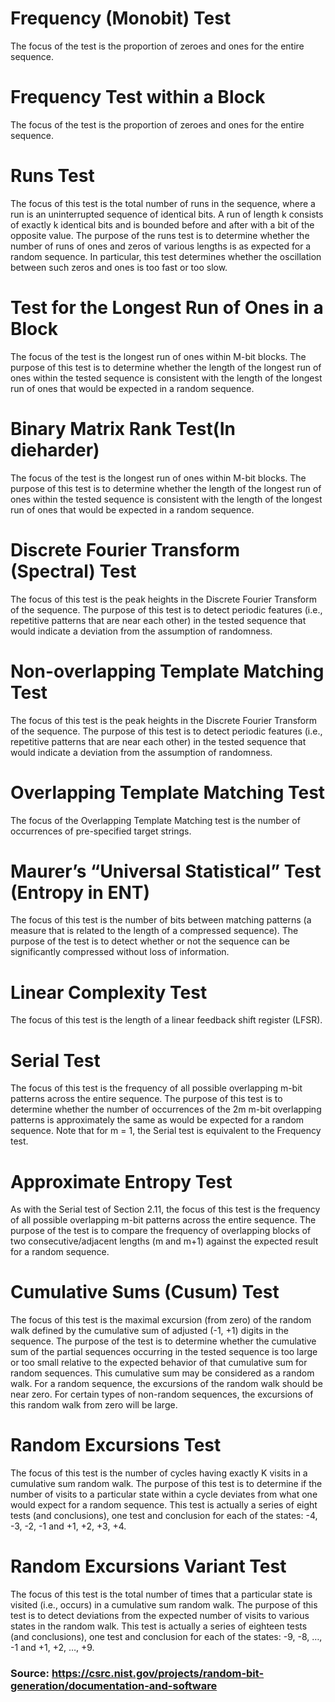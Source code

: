 # Frequency (Monobit) Test
The focus of the test is the proportion of zeroes and ones for the entire sequence.


# Frequency Test within a Block
The focus of the test is the proportion of zeroes and ones for the entire sequence.


# Runs Test
The focus of this test is the total number of runs in the sequence, where a run is an uninterrupted sequence of identical bits. A run of length k consists of exactly k identical bits and is bounded before and after with a bit of the opposite value. The purpose of the runs test is to determine whether the number of runs of ones and zeros of various lengths is as expected for a random sequence. In particular, this test determines whether the oscillation between such zeros and ones is too fast or too slow.


# Test for the Longest Run of Ones in a Block
The focus of the test is the longest run of ones within M-bit blocks. The purpose of this test is to determine whether the length of the longest run of ones within the tested sequence is consistent with the length of the longest run of ones that would be expected in a random sequence.


# Binary Matrix Rank Test(In dieharder)
The focus of the test is the longest run of ones within M-bit blocks. The purpose of this test is to determine whether the length of the longest run of ones within the tested sequence is consistent with the length of the longest run of ones that would be expected in a random sequence.


# Discrete Fourier Transform (Spectral) Test
The focus of this test is the peak heights in the Discrete Fourier Transform of the sequence. The purpose of this test is to detect periodic features (i.e., repetitive patterns that are near each other) in the tested sequence that would indicate a deviation from the assumption of randomness.


# Non-overlapping Template Matching Test
The focus of this test is the peak heights in the Discrete Fourier Transform of the sequence. The purpose of this test is to detect periodic features (i.e., repetitive patterns that are near each other) in the tested sequence that would indicate a deviation from the assumption of randomness.


# Overlapping Template Matching Test
The focus of the Overlapping Template Matching test is the number of occurrences of pre-specified target
strings.


# Maurer’s “Universal Statistical” Test (Entropy in ENT)
The focus of this test is the number of bits between matching patterns (a measure that is related to the length of a compressed sequence). The purpose of the test is to detect whether or not the sequence can be significantly compressed without loss of information.


# Linear Complexity Test
The focus of this test is the length of a linear feedback shift register (LFSR).


# Serial Test
The focus of this test is the frequency of all possible overlapping m-bit patterns across the entire sequence. The purpose of this test is to determine whether the number of occurrences of the 2m m-bit overlapping patterns is approximately the same as would be expected for a random sequence. Note that for m = 1, the Serial test is equivalent to the Frequency test.


# Approximate Entropy Test
As with the Serial test of Section 2.11, the focus of this test is the frequency of all possible overlapping m-bit patterns across the entire sequence. The purpose of the test is to compare the frequency of overlapping blocks of two consecutive/adjacent lengths (m and m+1) against the expected result for a random sequence.


# Cumulative Sums (Cusum) Test
The focus of this test is the maximal excursion (from zero) of the random walk defined by the cumulative sum of adjusted (-1, +1) digits in the sequence. The purpose of the test is to determine whether the cumulative sum of the partial sequences occurring in the tested sequence is too large or too small relative to the expected behavior of that cumulative sum for random sequences. This cumulative sum may be considered as a random walk. For a random sequence, the excursions of the random walk should be near zero. For certain types of non-random sequences, the excursions of this random walk from zero will be large.


# Random Excursions Test
The focus of this test is the number of cycles having exactly K visits in a cumulative sum random walk. The purpose of this test is to determine if the number of visits to a particular state within a cycle deviates from what one would expect for a random sequence. This test is actually a series of eight tests (and conclusions), one test and conclusion for each of the states: -4, -3, -2, -1 and +1, +2, +3, +4.


# Random Excursions Variant Test
The focus of this test is the total number of times that a particular state is visited (i.e., occurs) in a cumulative sum random walk. The purpose of this test is to detect deviations from the expected number of visits to various states in the random walk. This test is actually a series of eighteen tests (and conclusions), one test and conclusion for each of the states: -9, -8, …, -1 and +1, +2, …, +9.



### Source: https://csrc.nist.gov/projects/random-bit-generation/documentation-and-software
